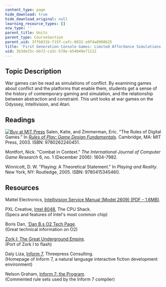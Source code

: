 ```yaml
---
content_type: page
hide_download: true
hide_download_original: null
learning_resource_types: []
ocw_type: ''
parent_title: Units
parent_type: CourseSection
parent_uid: 3ffb031b-f15f-cafc-6032-a9f4a8908b25
title: 'First Generation Console Games: Limited Affordance Simulations'
uid: 3b3de33c-bb72-ca3c-578e-b54049e71112
---
```


Topic Description
-----------------

War games can be read as simulations of conflict. By examining games about conflict and the platforms that enable them, students get a sense of the history of contemporary gaming and simulation, and the relationship between abstraction and constraint. This unit looks at war games on the Odyssey, Intellivision, and Atari.

Readings
--------

[![Buy at MIT Press](/images/mp_logo.gif)](https://mitpress.mit.edu/9780262240451) Salen, Katie, and Zimmerman, Eric. "The Rules of Digital Games." In [_Rules of Play: Game Design Fundamentals_](https://mitpress.mit.edu/9780262240451). Cambridge, MA: MIT Press, 2003. ISBN: 9780262240451.

Montfort, Nick. "Combat in Context." _The International Journal of Computer Game Research_ 6, no. 1 (December 2006): 1604-7982.

Winnicott, D. W. "Playing: A Theoretical Statement." In _Playing and Reality_. New York, NY: Routledge, 2005. ISBN: 9780415345460.

Resources
---------

Mattel Electronics, [Intellivision Service Manual (Model 2609) (PDF - 1.6MB)](http://data.manualslib.com/pdf4/82/8126/812558-mattel/intellivision_2609.pdf?20136c0a58a771c45beecb8ff3108938).

PXL Creative, [Intel 8048](http://www.cpushack.net/chippics/Intel/8x48/IntelC8748_2.html), The CPU Shack.  
(Specs and features of Intel's most common chip)

Boris Dan, ['Dan B.s O2 Tech Page](http://www.atarihq.com/danb/o2.shtml).  
(Great technical information on O2)

[Zork I: The Great Underground Empire](http://uploads.ungrounded.net/188000/188334_ZFlash.swf).  
(Port of Zork I to flash)

Daly Liza, [Inform 7](http://inform7.com/), Threepress Consulting.  
(Homepage of Inform 7, a natural language interactive fiction development environment)

Nelson Graham, [Inform 7: the Program](http://worrydream.com/refs/Nelson%20-%20Inform%207%20-%20The%20Program.pdf).  
(Commented rule sets used by the Inform 7 compiler)